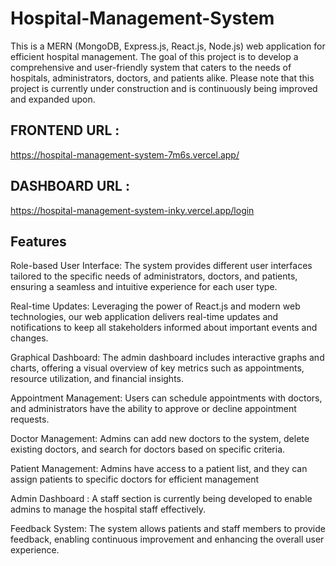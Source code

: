 # Hospital-Management-System
This is a MERN (MongoDB, Express.js, React.js, Node.js) web application for efficient hospital management. The goal of this project is to develop a comprehensive and user-friendly system that caters to the needs of hospitals, administrators, doctors, and patients alike. Please note that this project is currently under construction and is continuously being improved and expanded upon.

## FRONTEND URL :
https://hospital-management-system-7m6s.vercel.app/

## DASHBOARD URL :
https://hospital-management-system-inky.vercel.app/login

## Features
Role-based User Interface: The system provides different user interfaces tailored to the specific needs of administrators, doctors, and patients, ensuring a seamless and intuitive experience for each user type.

Real-time Updates: Leveraging the power of React.js and modern web technologies, our web application delivers real-time updates and notifications to keep all stakeholders informed about important events and changes.

Graphical Dashboard: The admin dashboard includes interactive graphs and charts, offering a visual overview of key metrics such as appointments, resource utilization, and financial insights.

Appointment Management: Users can schedule appointments with doctors, and administrators have the ability to approve or decline appointment requests.

Doctor Management: Admins can add new doctors to the system, delete existing doctors, and search for doctors based on specific criteria.

Patient Management: Admins have access to a patient list, and they can assign patients to specific doctors for efficient management

Admin Dashboard : A staff section is currently being developed to enable admins to manage the hospital staff effectively.

Feedback System: The system allows patients and staff members to provide feedback, enabling continuous improvement and enhancing the overall user experience.
